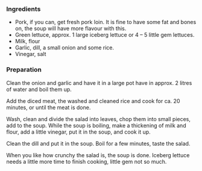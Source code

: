 
### Ingredients
- Pork, if you can, get fresh pork loin. It is fine to have some fat and bones on, the soup will have more flavour with this.
- Green lettuce, approx. 1 large iceberg lettuce or 4 – 5 little gem lettuces.
- Milk, flour
- Garlic, dill, a small onion and some rice.
- Vinegar, salt

### Preparation
Clean the onion and garlic and have it in a large pot have in approx. 2 litres of water and boil them up.

 Add the diced meat, the washed and cleaned rice and cook for ca. 20 minutes, or until the meat is done.

 Wash, clean and divide the salad into leaves, chop them into small pieces, add to the soup. While the soup is boiling, make a thickening of milk and flour, add a little vinegar, put it in the soup, and cook it up.

 Clean the dill and put it in the soup. Boil for a few minutes, taste the salad.

 When you like how crunchy the salad is, the soup is done. Iceberg lettuce needs a little more time to finish cooking, little gem not so much.

 